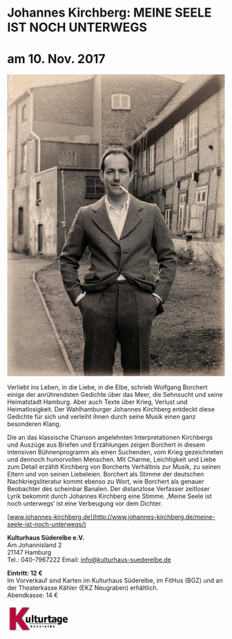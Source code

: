 # Johannes Kirchberg: MEINE SEELE IST NOCH UNTERWEGS
# am 10. Nov. 2017


![](/img/Kirchberg-Meine-Seele-Plakatmotiv.jpg)

Verliebt ins Leben, in die Liebe, in die Elbe, schrieb Wolfgang Borchert einige der anrührendsten
Gedichte über das Meer, die Sehnsucht und seine Heimatstadt Hamburg. Aber
auch Texte über Krieg, Verlust und Heimatlosigkeit. Der Wahlhamburger Johannes Kirchberg
entdeckt diese Gedichte für sich und verleiht ihnen durch seine Musik einen ganz
besonderen Klang.

Die an das klassische Chanson angelehnten Interpretationen Kirchbergs und
Auszüge aus Briefen und Erzählungen zeigen Borchert in diesem intensiven Bühnenprogramm
als einen Suchenden, vom Krieg gezeichneten und dennoch humorvollen Menschen.
Mit Charme, Leichtigkeit und Liebe zum Detail erzählt Kirchberg von Borcherts
Verhältnis zur Musik, zu seinen Eltern und von seinen Liebeleien. Borchert als Stimme der
deutschen Nachkriegsliteratur kommt ebenso zu Wort, wie Borchert als genauer Beobachter
des scheinbar Banalen.
Der distanzlose Verfasser zeitloser Lyrik bekommt durch Johannes Kirchberg eine Stimme.
‚Meine Seele ist noch unterwegs‘ ist eine Verbeugung vor dem Dichter.

[www.johannes-kirchberg.de](http://www.johannes-kirchberg.de/meine-seele-ist-noch-unterwegs/)

**Kulturhaus Süderelbe e.V.**  
Am Johannisland 2  
21147 Hamburg  
Tel.: 040-7967222
Email: info@kulturhaus-suederelbe.de  

**Eintritt: 12 €**  
Im Vorverkauf sind Karten im Kulturhaus Süderelbe, im FitHus (BGZ) und
an der Theaterkasse Kähler (EKZ Neugraben) erhältlich.  
Abendkasse: 14 €


![](/img/wsb_192x64_Kulturtage2.jpg)
